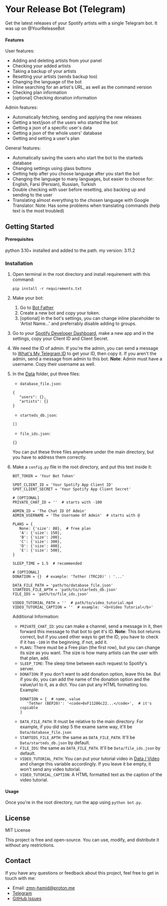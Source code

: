 # Your Release Bot (Telegram)

Get the latest releases of your Spotify artists with a single Telegram bot. It was up on @YourReleaseBot

#### Features

User features:

- Adding and deleting artists from your panel
- Checking your added artists
- Taking a backup of your artists
- Resetting your artists (sends backup too)
- Changing the language of the bot
- Inline searching for an artist's URL, as well as the command version
- Checking plan information
- [optional] Checking donation information

Admin features:

- Automatically fetching, sending and applying the new releases
- Getting a text/json of the users who started the bot
- Getting a json of a specific user's data
- Getting a json of the whole users' database
- Getting and setting a user's plan

General features:

- Automatically saving the users who start the bot to the starteds database
- Changing settings using glass buttons
- Getting help after you choose language after you start the bot
- Changing the language to many languages, but easier to choose for: English, Farsi (Persian), Russian, Turkish
- Double checking with user before resetting, also backing up and sending to the user
- Translating almost everything to the chosen language with Google Translator.
  Note: Has some problems when translating commands (help text is the most troubled)

## Getting Started

#### Prerequisites

python 3.10+ installed and added to the path.
my version: 3.11.2

### Installation

1. Open terminal in the root directory and install requirement with this command:
   ```
   pip install -r requirements.txt
   ```
2. Make your bot:
   1. Go to [Bot Father](https://t.me/BotFather)
   2. Create a new bot and copy your token.
   3. [optional] in the bot's settings, you can change inline placeholder to 'Artist Name...' and preferrably disable adding to groups.
3. Go to your [Spotify Developer Dashboard](https://developer.spotify.com/dashboard), make a new app and in the settings, copy your Client ID and Client Secret.
4. We need the ID of admin. If you're the admin, you can send a message to [What's My Telegram ID](https://github.com/MasterGroosha/my-id-bot) to get your ID, then copy it. If you aren't the admin, send a message from admin to this bot.
   <b>Note</b>: Admin must have a username. Copy their username as well.
5. In the [Data](Data/) folder, put three files:
   - `database_file.json`:
   ```
   {
      "users": {},
      "artists": {}
   }
   ```
   - `starteds_db.json`:
   ```
   []
   ```
   - `file_ids.json`:
   ```
   {}
   ```
   You can put these three files anywhere under the main directory, but you have to address them correctly.
6. Make a `config.py` file in the root directory, and put this text inside it:

   ```
   BOT_TOKEN = 'Your Bot Token'

   SPOT_CLIENT_ID = 'Your Spotify App Client ID'
   SPOT_CLIENT_SECRET = 'Your Spotify App Client Secret'

   # [OPTIONAL]
   PRIVATE_CHAT_ID = ''  # starts with -100

   ADMIN_ID = 'The Chat ID Of Admin'
   ADMIN_USERNAME = 'The Username Of Admin'  # starts with @

   PLANS = {
      None: {'size': 80},  # free plan
      'A': {'size': 150},
      'B': {'size': 200},
      'C': {'size': 300},
      'D': {'size': 400},
      'E': {'size': 500},
   }

   SLEEP_TIME = 1.5  # recommended

   # [OPTIONAL]
   DONATION = {}  # example: 'Tether (TRC20)' : '...'

   DATA_FILE_PATH = 'path/to/database_file.json'
   STARTEDS_FILE_APTH = 'path/to/starteds_db.json'
   FILE_IDS = 'path/to/file_ids.json'

   VIDEO_TUTORIAL_PATH = ''  # path/to/video_tutorial.mp4
   VIDEO_TUTORIAL_CAPTION = ''  # example: '<b>Video Tutorial</b>'

   ```

   Additional Information:

   - `PRIVATE_CHAT_ID`: you can make a channel, send a message in it, then forward this message to that bot to get it's ID.
     <b>Note</b>: This bot returns correct, but if you used other ways to get the ID, you have to check if it has `-100` in the beginning, if not, add it.
   - `PLANS`: There must be a Free plan (the first row), but you can change its size as you want. The size is how many artists can the user with that plan, add.
   - `SLEEP_TIME`: The sleep time between each request to Spotify's server.
   - `DONATION`: If you don't want to add donation option, leave this be. But if you do, you can add the name of the donation option and the value/url to it, as a dict. You can put any HTML formatting too. Example:
     ```
     DONATION = {  # name, value
        'Tether (BEP20)': '<code>0xF11206c22...</code>',  # it's copiable
     }
     ```
   - `DATA_FILE_PATH`: It must be relative to the main directory. For example, if you did step 5 the exame same way, it'll be `Data/database_file.json`
   - `STARTEDS_FILE_APTH`: the same as `DATA_FILE_PATH`. It'll be `Data/starteds_db.json` by default.
   - `FILE_IDS`: the same as `DATA_FILE_PATH`. It'll be `Data/file_ids.json` by default.
   - `VIDEO_TUTORIAL_PATH`: You can put your tutorial video in [Data / Video](Data/Video/) and change this variable accordingly. If you leave it be empty, it won't send any video tutorial.
   - `VIDEO_TUTORIAL_CAPTION`: A HTML formatted text as the caption of the video tutorial.

#### Usage

Once you're in the root directory, run the app using `python bot.py`.

## License

MIT License

This project is free and open-source. You can use, modify, and distribute it without any restrictions.

## Contact

If you have any questions or feedback about this project, feel free to get in touch with me:

- Email: zmn-hamid@proton.me
- [Telegram](https://t.me/hamid1780)
- [GitHub Issues](https://github.com/zmn-hamid/spotify-full-album/issues)
